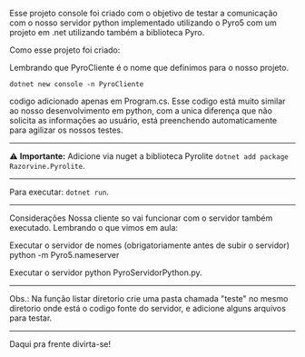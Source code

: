 Esse projeto console foi criado com o objetivo de testar a comunicação com o nosso servidor python implementado utilizando o Pyro5 com um projeto em .net utilizando também a biblioteca Pyro. 

Como esse projeto foi criado: 

Lembrando que PyroCliente é o nome que definimos para o nosso projeto. 

`dotnet new console -n PyroCliente`

codigo adicionado apenas em Program.cs. Esse codigo está muito similar ao nosso desenvolvimento em python, com a unica diferença que não solicita as informações ao usuário, está preenchendo automaticamente para agilizar os nossos testes. 

------------------------------

⚠️ **Importante:** Adicione via nuget a biblioteca Pyrolite
`dotnet add package Razorvine.Pyrolite`.

-----------------------------
Para executar: 
`dotnet run`. 

---------------------------

Considerações
Nossa cliente so vai funcionar com o servidor também executado. Lembrando o que vimos em aula: 

Executar o servidor de nomes (obrigatoriamente antes de subir o servidor)
python -m Pyro5.nameserver

Executar o servidor
python PyroServidorPython.py.

-------------------------------

Obs.: Na função listar diretorio crie uma pasta chamada "teste" no mesmo diretorio onde está o codigo fonte do servidor, e adicione alguns arquivos para testar. 

------------------------------

Daqui pra frente divirta-se! 







